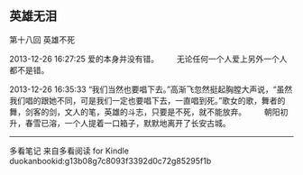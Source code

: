 ## 英雄无泪
 
 第十八回 英雄不死
 
2013-12-26 16:27:25
爱的本身并没有错。 　　无论任何一个人爱上另外一个人都不是错。
 
2013-12-26 16:35:33
“我们当然也要唱下去。”高渐飞忽然挺起胸膛大声说，“虽然我们唱的跟她不同，可是我们一定也要唱下去，一直唱到死。”歌女的歌，舞者的舞，剑客的剑，文人的笔，英雄的斗志，只要是不死，就不能放弃。 　　朝阳初升，春雪已溶，一个人提着一口箱子，默默地离开了长安古城。
* * *
多看笔记 来自多看阅读 for Kindle
duokanbookid:g13b08g7c8093f3392d0c72g85295f1b